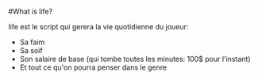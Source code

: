 #What is life?

life est le script qui gerera la vie quotidienne du joueur:

* Sa faim
* Sa soif
* Son salaire de base (qui tombe toutes les minutes: 100$ pour l'instant)
* Et tout ce qu'on pourra penser dans le genre
